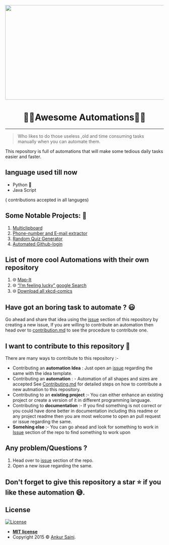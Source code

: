 <p align="center">
<img src="https://res.cloudinary.com/practicaldev/image/fetch/s--_RATvLqD--/c_limit%2Cf_auto%2Cfl_progressive%2Cq_66%2Cw_880/https://cdn-images-1.medium.com/max/1600/1%2A1hT23VteSYhRbOaUtCcuEg.gif" width="700" height="300" />
</p>

  <h1 align="center">👩‍💻Awesome Automations👨‍💻</h1>
  
---

> Who likes to do those useless ,old and time consuming tasks manually when you can automate them.

This repository is full of automations that will make some tedious daily tasks easier and faster.

## language used till now
- Python 🐍
- Java Script

( contributions accepted in all languges)

## Some Notable Projects: 🧐
1. [Multiclipboard](https://github.com/Arsenic-ATG/Awesome-Automations/tree/master/Automations/Multiclipboard)
2. [Phone-number and E-mail extractor](https://github.com/Arsenic-ATG/Awesome-Automations/tree/master/Automations/Phone%20%26%20Email%20Extrator)
3. [Random Quiz Generator](https://github.com/Arsenic-ATG/Awesome-Automations/tree/master/Automations/Generating%20Random%20Quiz%20Files)
4. [Automated Github-login](https://github.com/Arsenic-ATG/Awesome-Automations/tree/master/Automations/login-github)

## List of more cool Automations with their own repository
1. 🌐 [Map-It](https://github.com/Arsenic-ATG/Map-It)
2. 🌐 [“I’m feeling lucky” google Search](https://github.com/Arsenic-ATG/I-am-Feeling-Lucky)
3. 🌐 [Download all xkcd-comics](https://github.com/Arsenic-ATG/xkcd-comics)

## Have got an boring task to automate ? 😃
Go ahead and share that idea using the [issue](https://github.com/Arsenic-ATG/Awesome-Automations/issues) section of this repository by creating a new issue, If you are willing to contribute an automation then head over to [contribution.md](https://github.com/Arsenic-ATG/Awesome-Automations/blob/master/CONTRIBUTING.md) to see the procedure to contribute one.

## I want to contribute to this repository 🤩
There are many ways to contribute to this repository :- 
- Contributing an **automation Idea** : Just open an [issue](https://github.com/Arsenic-ATG/Awesome-Automations/issues) regarding the same with the idea template.
- Contributing an **automation** : - Automation of all shapes and sizes are accepted See [Contributing.md](https://github.com/Arsenic-ATG/Awesome-Automations/blob/master/CONTRIBUTING.md) for detailed steps on how to contribute a new autmation to this repository.
- Contributing to an **existing project** :- You can either enhance an existing project or create a version of it in different programming language.
- Contributing to **documentation** :- If you find something is not correct or you could have done better in documentation including this readme or any project readme then you are most welcome to open an pull request or issue regarding the same.
- **Somehing else** :- You can go ahead and look for something to work in [Issue](https://github.com/Arsenic-ATG/Awesome-Automations/issues) section of the repo to find something to work upon

## Any problem/Questions ? 
1) Head over to [issue](https://github.com/Arsenic-ATG/Awesome-Automations/issues) section of the repo.
2) Open a new issue regarding the same.

## Don't forget to give this repository a star ⭐️ if you like these automation 😅.

## License
[![License](http://img.shields.io/:license-mit-blue.svg?style=flat-square)](http://badges.mit-license.org)

- **[MIT license](http://opensource.org/licenses/mit-license.php)**
- Copyright 2015 © <a href="https://github.com/Arsenic-ATG" target="_blank">Ankur Saini</a>.
